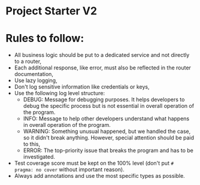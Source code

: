 # Project Starter V2

# Rules to follow:

-   All business logic should be put to a dedicated service and not directly to a router,
-   Each additional response, like error, must also be reflected in the router documentation,
-   Use lazy logging,
-   Don't log sensitive information like credentials or keys,
-   Use the following log level structure:
    -   DEBUG: Message for debugging purposes.
        It helps developers to debug the specific process but is not essential in overall operation of the program.
    -   INFO: Message to help other developers understand what happens in overall operation of the program.
    -   WARNING: Something unusual happened, but we handled the case, so it didn't break anything.
        However, special attention should be paid to this,
    -   ERROR: The top-priority issue that breaks the program and has to be investigated.
-   Test coverage score must be kept on the 100% level (don't put `# pragma: no cover` without important reason).
-   Always add annotations and use the most specific types as possible.
